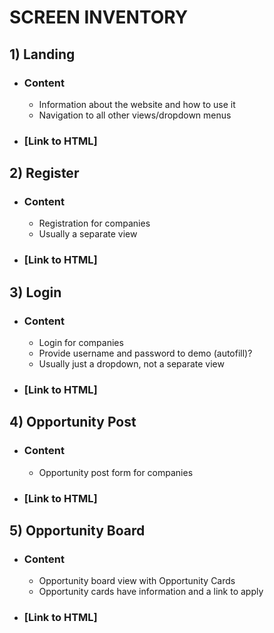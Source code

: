 # SCREEN INVENTORY
## 1) Landing
  * ### Content
    * Information about the website and how to use it
    * Navigation to all other views/dropdown menus
  * ### [Link to HTML]
## 2) Register
  * ### Content
    * Registration for companies
    * Usually a separate view
  * ### [Link to HTML]
## 3) Login
  * ### Content
    * Login for companies
    * Provide username and password to demo (autofill)?
    * Usually just a dropdown, not a separate view 
  * ### [Link to HTML]
## 4) Opportunity Post
  * ### Content
    * Opportunity post form for companies
  * ### [Link to HTML]
## 5) Opportunity Board
  * ### Content
    * Opportunity board view with Opportunity Cards
    * Opportunity cards have information and a link to apply
  * ### [Link to HTML]